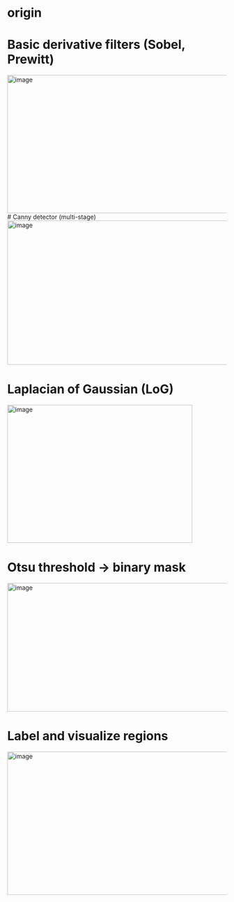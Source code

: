 # origin 

#  Basic derivative filters (Sobel, Prewitt)
<img width="722" height="317" alt="image" src="https://github.com/user-attachments/assets/ed32c0dd-dadf-4dbf-8438-06392c313dfd" />
#  Canny detector (multi-stage)
<img width="506" height="331" alt="image" src="https://github.com/user-attachments/assets/cf6ca63c-5176-40c0-b442-6d9571be9040" />

#  Laplacian of Gaussian (LoG)
<img width="425" height="317" alt="image" src="https://github.com/user-attachments/assets/cd491f8b-c390-45e9-a7ca-5148c06be6dc" />

#  Otsu threshold → binary mask
<img width="693" height="295" alt="image" src="https://github.com/user-attachments/assets/65dffff8-2e19-49f1-aa39-ff10ee941e85" />

#  Label and visualize regions
<img width="508" height="329" alt="image" src="https://github.com/user-attachments/assets/9cd09ba7-277b-4e45-906a-a44740f8d0f3" />
